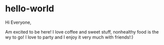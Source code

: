 # hello-world

Hi Everyone,

Am excited to be here! I love coffee and sweet stuff, nonhealthy food is the wy to go! I love to party and I enjoy it very much with friends!:)
